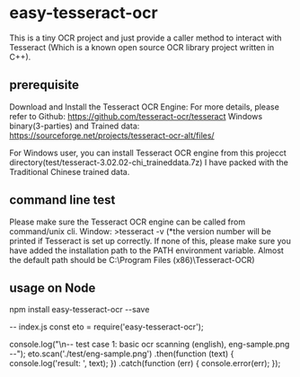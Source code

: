 # easy-tesseract-ocr
This is a tiny OCR project and just provide a caller method to interact with Tesseract (Which is a known open source OCR library project written in C++).

## prerequisite
Download and Install the Tesseract OCR Engine:
For more details, please refer to Github: https://github.com/tesseract-ocr/tesseract
Windows binary(3-parties) and Trained data: https://sourceforge.net/projects/tesseract-ocr-alt/files/

For Windows user, you can install Tesseract OCR engine from this projecct directory(test/tesseract-3.02.02-chi_traineddata.7z)
I have packed with the Traditional Chinese trained data.

## command line test
Please make sure the Tesseract OCR engine can be called from command/unix cli.
Window:
\>tesseract -v
(*the version number will be printed if Tesseract is set up correctly. If none of this, please make sure you have added the installation path to the PATH environment variable. Almost the default path should be C:\Program Files (x86)\Tesseract-OCR)

## usage on Node
npm install easy-tesseract-ocr --save

-- index.js
const eto = require('easy-tesseract-ocr');

console.log("\n-- test case 1: basic ocr scanning (english), eng-sample.png --");
eto.scan('./test/eng-sample.png')
	.then(function (text) {
		console.log('result: ', text);
	})
	.catch(function (err) {
		console.error(err);
	});
	
